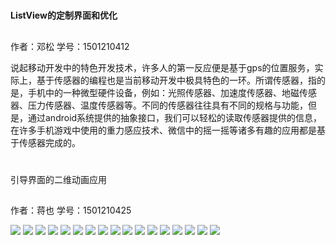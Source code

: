 
# 

**ListView的定制界面和优化**

## 
作者：邓松
学号：1501210412

说起移动开发中的特色开发技术，许多人的第一反应便是基于gps的位置服务，实际上，基于传感器的编程也是当前移动开发中极具特色的一环。所谓传感器，指的是，手机中的一种微型硬件设备，例如：光照传感器、加速度传感器、地磁传感器、压力传感器、温度传感器等。不同的传感器往往具有不同的规格与功能，但是，通过android系统提供的抽象接口，我们可以轻松的读取传感器提供的信息，在许多手机游戏中使用的重力感应技术、微信中的摇一摇等诸多有趣的应用都是基于传感器完成的。

# 

引导界面的二维动画应用

## 
作者：蒋也
学号：1501210425
 

 ![](QQ截图20151218094236.png)
 ![](QQ截图20151218094257.png)
 ![](QQ截图20151218094311.png)
 ![](QQ截图20151218094324.png)
 ![](444.png)
 ![](QQ截图20151218094412.png)
 ![](QQ截图20151218094435.png)
 ![](QQ截图20151218094449.png)
 ![](QQ截图20151218094512.png)
 ![](QQ截图20151218094530.png)
 ![](QQ截图20151218094547.png)
 ![](QQ截图20151218111900.png)
 ![](222.png)
 ![](QQ截图20151218111930.png)
 ![](QQ截图20151218111952.png)
 ![](QQ截图20151218112011.png)
 ![](QQ截图20151218112029.png)
 
 
 






























































































































